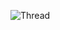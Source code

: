 ![Thread](https://cdn.discordapp.com/attachments/1130926366347493507/1147509975342649526/Yunicx_GUIDE.png)
